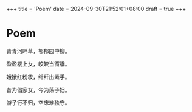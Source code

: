 +++
title = 'Poem'
date = 2024-09-30T21:52:01+08:00
draft = true
+++

# Poem

青青河畔草，郁郁园中柳。

盈盈楼上女，皎皎当窗牖。

娥娥红粉妆，纤纤出素手。

昔为倡家女，今为荡子妇。

游子行不归，空床难独守。

